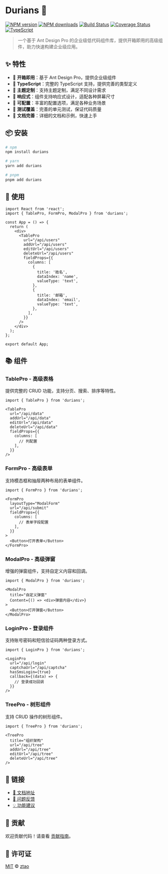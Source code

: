 # Durians 🥇

[![NPM version](https://img.shields.io/npm/v/durians.svg?style=flat)](https://npmjs.org/package/durians)
[![NPM downloads](http://img.shields.io/npm/dm/durians.svg?style=flat)](https://npmjs.org/package/durians)
[![Build Status](https://img.shields.io/github/workflow/status/aiyuekuang/durians/CI)](https://github.com/aiyuekuang/durians/actions)
[![Coverage Status](https://img.shields.io/codecov/c/github/aiyuekuang/durians)](https://codecov.io/gh/aiyuekuang/durians)
[![TypeScript](https://img.shields.io/badge/TypeScript-Ready-blue.svg)](https://www.typescriptlang.org/)

> 一个基于 Ant Design Pro 的企业级低代码组件库，提供开箱即用的高级组件，助力快速构建企业级应用。

## ✨ 特性

- 🚀 **开箱即用**：基于 Ant Design Pro，提供企业级组件
- 💪 **TypeScript**：完整的 TypeScript 支持，提供完善的类型定义
- 🎨 **主题定制**：支持主题定制，满足不同设计需求
- 📱 **响应式**：组件支持响应式设计，适配各种屏幕尺寸
- 🔧 **可配置**：丰富的配置选项，满足各种业务场景
- 🧪 **测试覆盖**：完善的单元测试，保证代码质量
- 📖 **文档完善**：详细的文档和示例，快速上手

## 📦 安装

```bash
# npm
npm install durians

# yarn
yarn add durians

# pnpm
pnpm add durians
```

## 🔨 使用

```tsx
import React from 'react';
import { TablePro, FormPro, ModalPro } from 'durians';

const App = () => {
  return (
    <div>
      <TablePro
        url="/api/users"
        addUrl="/api/users"
        editUrl="/api/users"
        deleteUrl="/api/users"
        fieldProps={{
          columns: [
            {
              title: '姓名',
              dataIndex: 'name',
              valueType: 'text',
            },
            {
              title: '邮箱',
              dataIndex: 'email',
              valueType: 'text',
            },
          ],
        }}
      />
    </div>
  );
};

export default App;
```

## 📚 组件

### TablePro - 高级表格

提供完整的 CRUD 功能，支持分页、搜索、排序等特性。

```tsx
import { TablePro } from 'durians';

<TablePro
  url="/api/data"
  addUrl="/api/data"
  editUrl="/api/data"
  deleteUrl="/api/data"
  fieldProps={{
    columns: [
      // 列配置
    ],
  }}
/>
```

### FormPro - 高级表单

支持模态框和抽屉两种布局的表单组件。

```tsx
import { FormPro } from 'durians';

<FormPro
  layoutType="ModalForm"
  url="/api/submit"
  fieldProps={{
    columns: [
      // 表单字段配置
    ],
  }}
>
  <Button>打开表单</Button>
</FormPro>
```

### ModalPro - 高级弹窗

增强的弹窗组件，支持自定义内容和回调。

```tsx
import { ModalPro } from 'durians';

<ModalPro
  title="自定义弹窗"
  Content={() => <div>弹窗内容</div>}
>
  <Button>打开弹窗</Button>
</ModalPro>
```

### LoginPro - 登录组件

支持账号密码和短信验证码两种登录方式。

```tsx
import { LoginPro } from 'durians';

<LoginPro
  url="/api/login"
  captchaUrl="/api/captcha"
  hasSmsLogin={true}
  callback={(data) => {
    // 登录成功回调
  }}
/>
```

### TreePro - 树形组件

支持 CRUD 操作的树形组件。

```tsx
import { TreePro } from 'durians';

<TreePro
  title="组织架构"
  url="/api/tree"
  addUrl="/api/tree"
  editUrl="/api/tree"
  deleteUrl="/api/tree"
/>
```

## 🔗 链接

- [📖 文档地址](https://aiyuekuang.github.io/durians/components/login-pro)
- [🐛 问题反馈](https://github.com/aiyuekuang/durians/issues)
- [💡 功能建议](https://github.com/aiyuekuang/durians/discussions)

## 🤝 贡献

欢迎贡献代码！请查看 [贡献指南](./CONTRIBUTING.md)。

## 📄 许可证

[MIT](./LICENSE) © [ztao](https://github.com/aiyuekuang)
